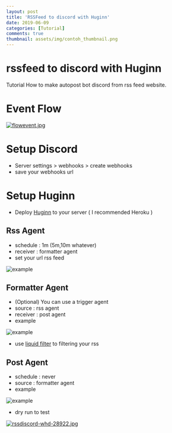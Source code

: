 ```yaml
---
layout: post
title: 'RSSFeed to discord with Huginn'
date: 2019-06-09
categories: [Tutorial]
comments: true
thumbnail: assets/img/contoh_thumbnail.png
---
```


# rssfeed to discord with Huginn
Tutorial How to make autopost bot discord from rss feed website.

# Event Flow

[![flowevent.jpg](https://s3.gifyu.com/images/flowevent.jpg)](https://gifyu.com/image/EcJS)

# Setup Discord
- Server settings > webhooks > create webhooks
- save your webhooks url

# Setup Huginn
- Deploy [Huginn](https://github.com/rokhimin/huginn-test) to your server ( I recommended Heroku )

## Rss Agent
- schedule : 1m (5m,10m whatever)
- receiver : formatter agent
- set your url rss feed

![example](https://s3.gifyu.com/images/huginn0.jpg)

## Formatter Agent
- (Optional) You can use a trigger agent
- source : rss agent
- receiver : post agent
- example

![example](https://s3.gifyu.com/images/huginn1.jpg)

- use [liquid filter](https://help.shopify.com/en/themes/liquid/filters/string-filters) to filtering your rss

## Post Agent
- schedule : never
- source : formatter agent
- example

![example](https://s3.gifyu.com/images/huginn2.jpg)

- dry run to test

[![rssdiscord-whd-28922.jpg](https://s3.gifyu.com/images/rssdiscord-whd-28922.jpg)](https://gifyu.com/image/EcJq)





